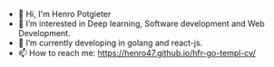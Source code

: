 - 👋 Hi, I'm Henro Potgieter
- 👀 I’m interested in Deep learning, Software development and Web Development.
- 🌱 I’m currently developing in golang and react-js.
- 📫 How to reach me: https://henro47.github.io/hfr-go-templ-cv/

<!---
henro47/henro47 is a ✨ special ✨ repository because its `README.md` (this file) appears on your GitHub profile.
You can click the Preview link to take a look at your changes.
--->

